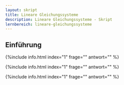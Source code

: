 ```yaml
---
layout: skript
title: Lineare Gleichungssysteme
description: Lineare Gleichungssysteme - Skript
lernbereich: lineare-gleichungssysteme
---
```


## Einführung

{%include info.html
index="1"
frage=""
antwort=""
%}

<div id="skript-aufgabe-1"></div>

{%include info.html
index="1"
frage=""
antwort=""
%}

<div id="skript-aufgabe-2"></div>

{%include info.html
index="1"
frage=""
antwort=""
%}

<div id="skript-aufgabe-3"></div>
